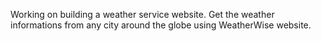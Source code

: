 Working on building a weather service website. Get the weather informations from any city around the globe using WeatherWise website.
